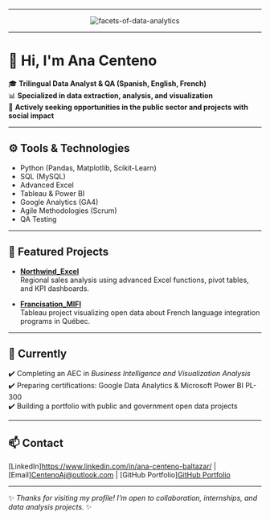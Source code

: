 


<div align="center">
  <hr>
  
 ![facets-of-data-analytics](https://github.com/user-attachments/assets/16c9cc1e-ede3-4cba-b3ef-7861ca5fa8fb)
  <hr>

</div>


# 👋 Hi, I'm Ana Centeno

🎓 **Trilingual Data Analyst & QA (Spanish, English, French)**  
📊 **Specialized in data extraction, analysis, and visualization**  
💼 **Actively seeking opportunities in the public sector and projects with social impact**

---

## ⚙️ **Tools & Technologies**
- Python (Pandas, Matplotlib, Scikit-Learn)
- SQL (MySQL)
- Advanced Excel
- Tableau & Power BI
- Google Analytics (GA4)
- Agile Methodologies (Scrum)
- QA Testing 

---

## 📌 **Featured Projects**
- **[Northwind_Excel](https://github.com/acenteno320/Northwind_Excel)**  
  Regional sales analysis using advanced Excel functions, pivot tables, and KPI dashboards.

- **[Francisation_MIFI](https://github.com/acenteno320/Francisation_MIFI)**  
  Tableau project visualizing open data about French language integration programs in Québec.

---

## 🎯 **Currently**
✔️ Completing an AEC in *Business Intelligence and Visualization Analysis*  
✔️ Preparing certifications: Google Data Analytics & Microsoft Power BI PL-300  
✔️ Building a portfolio with public and government open data projects

---

## 📫 **Contact**
[LinkedIn]https://www.linkedin.com/in/ana-centeno-baltazar/ | [Email]CentenoAj@outlook.com | [GitHub Portfolio][GitHub Portfolio](https://github.com/acenteno320)

---

✨ *Thanks for visiting my profile! I’m open to collaboration, internships, and data analysis projects.* ✨

